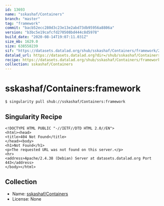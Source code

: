 ```yaml
---
id: 13693
name: "sskashaf/Containers"
branch: "master"
tag: "framework"
commit: "bacb52ecc280d3c23e13e2abd73db95956a8806a"
version: "b3bc5e19cafcfd270508bd444c8d5978"
build_date: "2020-08-14T19:07:11.031Z"
size_mb: 1629.0
size: 638558239
sif: "https://datasets.datalad.org/shub/sskashaf/Containers/framework/2020-08-14-bacb52ec-b3bc5e19/b3bc5e19cafcfd270508bd444c8d5978.sif"
datalad_url: https://datasets.datalad.org?dir=/shub/sskashaf/Containers/framework/2020-08-14-bacb52ec-b3bc5e19/
recipe: https://datasets.datalad.org/shub/sskashaf/Containers/framework/2020-08-14-bacb52ec-b3bc5e19/Singularity
collection: sskashaf/Containers
---
```


# sskashaf/Containers:framework

```bash
$ singularity pull shub://sskashaf/Containers:framework
```

## Singularity Recipe

```singularity
<!DOCTYPE HTML PUBLIC "-//IETF//DTD HTML 2.0//EN">
<html><head>
<title>404 Not Found</title>
</head><body>
<h1>Not Found</h1>
<p>The requested URL was not found on this server.</p>
<hr>
<address>Apache/2.4.38 (Debian) Server at datasets.datalad.org Port 443</address>
</body></html>
```

## Collection

 - Name: [sskashaf/Containers](https://github.com/sskashaf/Containers)
 - License: None

